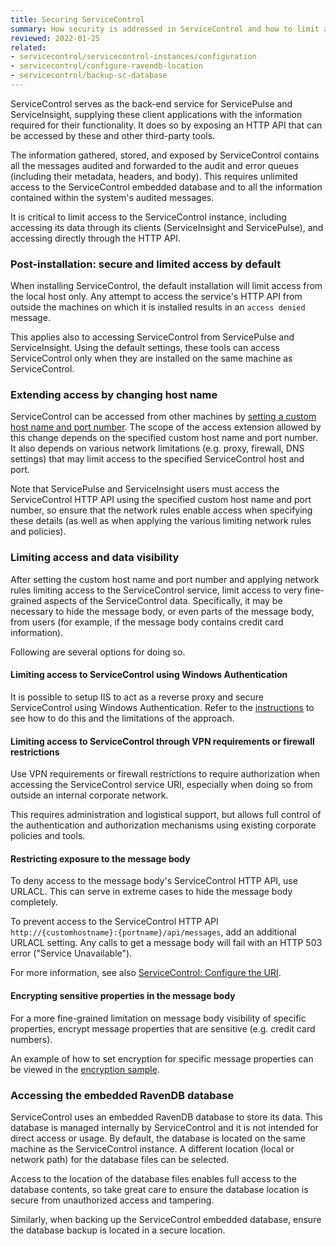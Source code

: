 ```yaml
---
title: Securing ServiceControl
summary: How security is addressed in ServiceControl and how to limit access to ServiceControl data.
reviewed: 2022-01-25
related:
- servicecontrol/servicecontrol-instances/configuration
- servicecontrol/configure-ravendb-location
- servicecontrol/backup-sc-database
---
```


ServiceControl serves as the back-end service for ServicePulse and ServiceInsight, supplying these client applications with the information required for their functionality. It does so by exposing an HTTP API that can be accessed by these and other third-party tools.

The information gathered, stored, and exposed by ServiceControl contains all the messages audited and forwarded to the audit and error queues (including their metadata, headers, and body). This requires unlimited access to the ServiceControl embedded database and to all the information contained within the system's audited messages.

It is critical to limit access to the ServiceControl instance, including accessing its data through its clients (ServiceInsight and ServicePulse), and accessing directly through the HTTP API.


### Post-installation: secure and limited access by default

When installing ServiceControl, the default installation will limit access from the local host only. Any attempt to access the service's HTTP API from outside the machines on which it is installed results in an `access denied` message.

This applies also to accessing ServiceControl from ServicePulse and ServiceInsight. Using the default settings, these tools can access ServiceControl only when they are installed on the same machine as ServiceControl.


### Extending access by changing host name

ServiceControl can be accessed from other machines by [setting a custom host name and port number](/servicecontrol/setting-custom-hostname.md). The scope of the access extension allowed by this change depends on the specified custom host name and port number. It also depends on various network limitations (e.g. proxy, firewall, DNS settings) that may limit access to the specified ServiceControl host and port.

Note that ServicePulse and ServiceInsight users must access the ServiceControl HTTP API using the specified custom host name and port number, so ensure that the network rules enable access when specifying these details (as well as when applying the various limiting network rules and policies).


### Limiting access and data visibility

After setting the custom host name and port number and applying network rules limiting access to the ServiceControl service, limit access to very fine-grained aspects of the ServiceControl data. Specifically, it may be necessary to hide the message body, or even parts of the message body, from users (for example, if the message body contains credit card information).

Following are several options for doing so.


#### Limiting access to ServiceControl using Windows Authentication

It is possible to setup IIS to act as a reverse proxy and secure ServiceControl using Windows Authentication. Refer to the [instructions](/servicepulse/install-servicepulse-in-iis.md) to see how to do this and the limitations of the approach.


#### Limiting access to ServiceControl through VPN requirements or firewall restrictions

Use VPN requirements or firewall restrictions to require authorization when accessing the ServiceControl service URI, especially when doing so from outside an internal corporate network.

This requires administration and logistical support, but allows full control of the authentication and authorization mechanisms using existing corporate policies and tools.


#### Restricting exposure to the message body

To deny access to the message body's ServiceControl HTTP API, use URLACL. This can serve in extreme cases to hide the message body completely.

To prevent access to the ServiceControl HTTP API `http://{customhostname}:{portname}/api/messages`, add an additional URLACL setting. Any calls to get a message body will fail with an HTTP 503 error ("Service Unavailable").

For more information, see also [ServiceControl: Configure the URI](/servicecontrol/setting-custom-hostname.md).


#### Encrypting sensitive properties in the message body

For a more fine-grained limitation on message body visibility of specific properties, encrypt message properties that are sensitive (e.g. credit card numbers).

An example of how to set encryption for specific message properties can be viewed in the [encryption sample](/samples/encryption/basic-encryption/).


### Accessing the embedded RavenDB database

ServiceControl uses an embedded RavenDB database to store its data. This database is managed internally by ServiceControl and it is not intended for direct access or usage. By default, the database is located on the same machine as the ServiceControl instance. A different location (local or network path) for the database files can be selected.

Access to the location of the database files enables full access to the database contents, so take great care to ensure the database location is secure from unauthorized access and tampering.

Similarly, when backing up the ServiceControl embedded database, ensure the database backup is located in a secure location.

